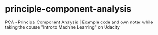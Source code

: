 # principle-component-analysis
PCA - Principal Component Analysis | Example code and own notes while taking the course "Intro to Machine Learning" on Udacity
